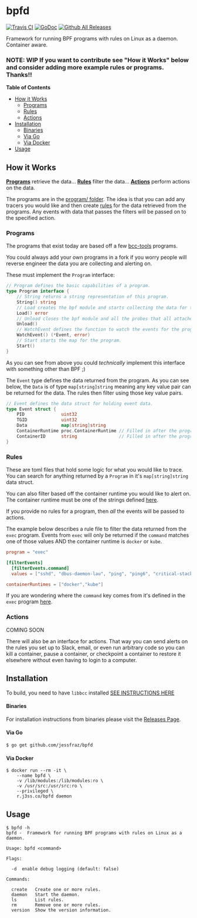 # bpfd

[![Travis CI](https://img.shields.io/travis/jessfraz/bpfd.svg?style=for-the-badge)](https://travis-ci.org/jessfraz/bpfd)
[![GoDoc](https://img.shields.io/badge/godoc-reference-5272B4.svg?style=for-the-badge)](https://godoc.org/github.com/jessfraz/bpfd)
[![Github All Releases](https://img.shields.io/github/downloads/jessfraz/bpfd/total.svg?style=for-the-badge)](https://github.com/jessfraz/bpfd/releases)

Framework for running BPF programs with rules on Linux as a daemon. Container aware.

### NOTE: WIP If you want to contribute see "How it Works" below and consider adding more example rules or programs. Thanks!!

**Table of Contents**

* [How it Works](README.md#how-it-works)
   * [Programs](README.md#programs)
   * [Rules](README.md#rules)
   * [Actions](README.md#actions)
 * [Installation](README.md#installation)
      * [Binaries](README.md#binaries)
      * [Via Go](README.md#via-go)
      * [Via Docker](README.md#via-docker)
 * [Usage](README.md#usage)


## How it Works

[**Programs**](#programs) retrieve the data... 
[**Rules**](#rules) filter the data... 
[**Actions**](#actions) perform actions on the data.

The programs are in the [program/ folder](program). 
The idea is that you can add any tracers you would like 
and then create [rules](examples) for the data retrieved from the programs.
Any events with data that passes the filters will be passed on to the specified
action.

### Programs

The programs that exist today are based off a few
[bcc-tools](https://github.com/iovisor/bcc) programs. 

You could always add your own programs in a fork if you worry people will
reverse engineer the data you are collecting and alerting on.

These must implement the `Program` interface:

```go
// Program defines the basic capabilities of a program.
type Program interface {
	// String returns a string representation of this program.
	String() string
	// Load creates the bpf module and starts collecting the data for the program.
	Load() error
	// Unload closes the bpf module and all the probes that all attached to it.
	Unload()
	// WatchEvent defines the function to watch the events for the program.
	WatchEvent() (*Event, error)
	// Start starts the map for the program.
	Start()
}
```

As you can see from above you could _technically_ implement this interface with
something other than BPF ;)

The `Event` type defines the data returned from the program. As you can see
below, the `Data` is of type `map[string]string` meaning any key value pair can
be returned for the data. The rules then filter using those key value pairs.

```go
// Event defines the data struct for holding event data.
type Event struct {
    PID              uint32
    TGID             uint32
    Data             map[string]string
    ContainerRuntime proc.ContainerRuntime // Filled in after the program is run so you don't need to.
    ContainerID      string                // Filled in after the program is run so you don't need to.
}
```

### Rules

These are toml files that hold some logic for what you would like to trace. 
You can search for anything returned by a `Program` in it's `map[string]string`
data struct.

You can also filter based off the container runtime you would like to alert on.
The container runtime must be one of the strings defined 
[here](https://github.com/jessfraz/bpfd/blob/master/proc/proc.go#L24).

If you provide no rules for a program, then _all_ the events will be passed to
actions.

The example below describes a rule file to filter the data returned from the
`exec` program. Events from `exec` will only be returned if the `command` matches
one of those values AND the container runtime is `docker` or `kube`.

```toml
program = "exec"

[filterEvents]
  [filterEvents.command]
  values = ["sshd", "dbus-daemon-lau", "ping", "ping6", "critical-stack-", "pmmcli", "filemng", "PassengerAgent", "bwrap", "osdetect", "nginxmng", "sw-engine-fpm", "start-stop-daem"]

containerRuntimes = ["docker","kube"]
```

If you are wondering where the `command` key comes from it's defined in the
`exec` program [here](https://github.com/jessfraz/bpfd/blob/master/program/exec/exec.go#L204).

### Actions

COMING SOON

There will also be an interface for actions. That way you can send alerts 
on the rules you set up to Slack, email, or even run arbitrary code so you can
kill a container, pause a container, or checkpoint a container to restore it
elsewhere without even having to login to a computer.

## Installation

To build, you need to have `libbcc` installed [SEE INSTRUCTIONS HERE](https://github.com/iovisor/bcc/blob/master/INSTALL.md)


#### Binaries

For installation instructions from binaries please visit the [Releases Page](https://github.com/jessfraz/bpfd/releases).

#### Via Go

```console
$ go get github.com/jessfraz/bpfd
```

#### Via Docker

```console
$ docker run --rm -it \
    --name bpfd \
    -v /lib/modules:/lib/modules:ro \
    -v /usr/src:/usr/src:ro \
    --privileged \
    r.j3ss.co/bpfd daemon
```

## Usage

```console
$ bpfd -h
bpfd -  Framework for running BPF programs with rules on Linux as a daemon.

Usage: bpfd <command>

Flags:

  -d  enable debug logging (default: false)

Commands:

  create   Create one or more rules.
  daemon   Start the daemon.
  ls       List rules.
  rm       Remove one or more rules.
  version  Show the version information.
```
